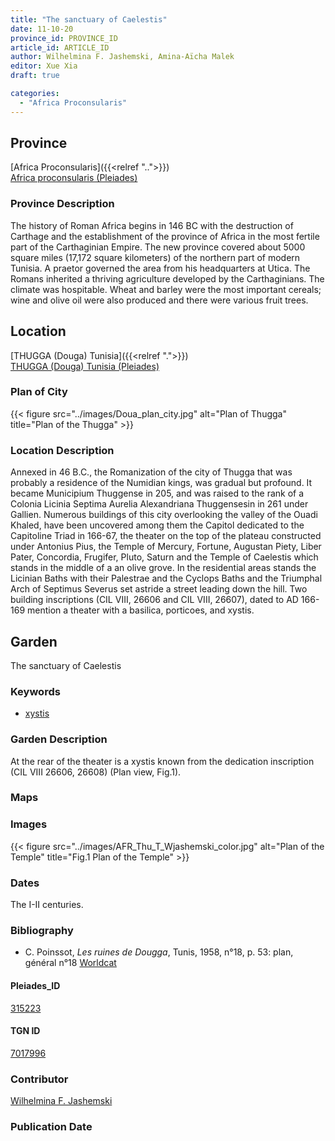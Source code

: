 ```yaml
---
title: "The sanctuary of Caelestis"
date: 11-10-20
province_id: PROVINCE_ID
article_id: ARTICLE_ID
author: Wilhelmina F. Jashemski, Amina-Aïcha Malek
editor: Xue Xia
draft: true

categories:
  - "Africa Proconsularis"
---
```


## Province
[Africa Proconsularis]({{<relref "..">}}) \
[Africa proconsularis (Pleiades)](https://pleiades.stoa.org/places/991341)

### Province Description

The history of Roman Africa begins in 146 BC with the destruction of Carthage and the establishment of the province of Africa in the most fertile part of the Carthaginian Empire. The new province covered about 5000 square miles (17,172 square kilometers) of the northern part of modern Tunisia. A praetor governed the area from his headquarters at Utica. The Romans inherited a thriving agriculture developed by the Carthaginians. The  climate was hospitable. Wheat and barley were the most important cereals; wine and olive oil were also produced and there were various fruit trees.

## Location
[THUGGA (Douga) Tunisia]({{<relref ".">}}) \
[THUGGA (Douga) Tunisia (Pleiades)](https://pleiades.stoa.org/places/315223)

### Plan of City

{{< figure src="../images/Doua_plan_city.jpg" alt="Plan of Thugga" title="Plan of the Thugga" >}}

### Location Description

Annexed in 46 B.C., the Romanization of the city of Thugga that was probably a residence of the Numidian kings, was gradual but profound. It became Municipium Thuggense in 205, and was raised to the rank of a Colonia Licinia Septima Aurelia Alexandriana Thuggensesin in 261 under Gallien. Numerous buildings of this city overlooking the valley of the Ouadi Khaled, have been uncovered among them the Capitol dedicated to the Capitoline Triad in 166-67, the theater on the top of the plateau constructed under Antonius Pius, the Temple of Mercury, Fortune, Augustan Piety, Liber Pater, Concordia, Frugifer, Pluto, Saturn and the Temple of Caelestis which stands in the middle of a an olive grove. In the residential areas stands the Licinian Baths with their Palestrae and the Cyclops Baths and the Triumphal Arch of Septimus Severus set astride a street leading down the hill. Two building inscriptions (CIL VIII, 26606 and CIL VIII, 26607), dated to AD 166-169 mention a theater with a basilica, porticoes, and xystis.

## Garden

The sanctuary of Caelestis

### Keywords

- [xystis]()

### Garden Description

At the rear of the theater is a xystis known from the dedication inscription (CIL VIII 26606, 26608) (Plan view, Fig.1).

### Maps

### Images

{{< figure src="../images/AFR_Thu_T_Wjashemski_color.jpg" alt="Plan of the Temple" title="Fig.1 Plan of the Temple" >}}

### Dates

The I-II centuries.

### Bibliography

*  C. Poinssot, *Les ruines de Dougga*, Tunis, 1958, n°18, p. 53: plan, général n°18 [Worldcat](http://www.worldcat.org/oclc/475099061)

#### Pleiades_ID

[315223](https://pleiades.stoa.org/places/315223)

#### TGN ID

[7017996](http://vocab.getty.edu/page/tgn/7017996)

### Contributor

[Wilhelmina F. Jashemski](http://worldcat.org/identities/lccn-n80037970/)

### Publication Date